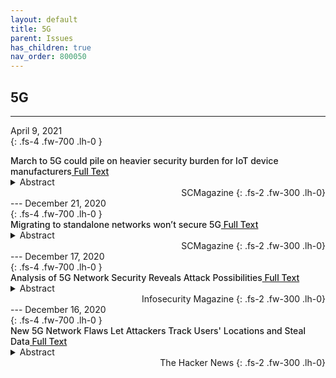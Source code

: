```yaml
---
layout: default
title: 5G 
parent: Issues 
has_children: true
nav_order: 800050
---
```


## 5G
---
April 9, 2021 <br>
{: .fs-4 .fw-700 .lh-0  }
<p style="font-weight:500; margin:0px" markdown="1">
March to 5G could pile on heavier security burden for IoT device manufacturers<a href="https://www.scmagazine.com/home/security-news/network-security/march-to-5g-could-pile-on-heavier-security-burden-for-iot-device-manufacturers/"> Full Text</a>
</p>
<details>
  <summary>Abstract</summary>
The financial burden of compliance with piling security standards could force some device manufacturers to walk away from highly regulated buyers like the Pentagon.
</details>
<div style="text-align: right" markdown="1">
SCMagazine
{: .fs-2 .fw-300 .lh-0}
</div>
---
December 21, 2020 <br>
{: .fs-4 .fw-700 .lh-0  }
<p style="font-weight:500; margin:0px" markdown="1">
Migrating to standalone networks won’t secure 5G<a href="https://www.scmagazine.com/endpoint-security/migrating-to-stand-alone-networks-alone-wont-secure-5g/"> Full Text</a>
</p>
<details>
  <summary>Abstract</summary>
The stack of technologies that 5G uses could allow attacks aimed at operator networks as well as subscribers, launched from international roaming networks, operator networks or even partner networks providing access to services.
</details>
<div style="text-align: right" markdown="1">
SCMagazine
{: .fs-2 .fw-300 .lh-0}
</div>
---
December 17, 2020 <br>
{: .fs-4 .fw-700 .lh-0  }
<p style="font-weight:500; margin:0px" markdown="1">
Analysis of 5G Network Security Reveals Attack Possibilities<a href="https://www.infosecurity-magazine.com:443/news/analysis-5g-security-attack/"> Full Text</a>
</p>
<details>
  <summary>Abstract</summary>
5G security research discloses exploit opportunities
</details>
<div style="text-align: right" markdown="1">
Infosecurity Magazine
{: .fs-2 .fw-300 .lh-0}
</div>
---
December 16, 2020 <br> 
{: .fs-4 .fw-700 .lh-0  }
<p style="font-weight:500; margin:0px" markdown="1">
New 5G Network Flaws Let Attackers Track Users' Locations and Steal Data<a href="https://thehackernews.com/2020/12/new-5g-network-flaws-let-attackers.html"> Full Text</a>
</p>
<details>
  <summary>Abstract</summary>
As 5G networks are being gradually rolled out in major cities across the world, an analysis of its network architecture has revealed a number of potential weaknesses that could be exploited to carry out a slew of cyber assaults, including denial-of-service (DoS) attacks to deprive subscribers of Internet access and intercept data traffic.  The findings form the basis of a new " 5G Standalone core security research " published by London-based cybersecurity firm Positive Technologies today, exactly six months after the firm released its " Vulnerabilities in LTE and 5G Networks 2020 " report in June detailing high impact flaws in LTE and 5G protocols.  "Key elements of network security include proper configuration of equipment, as well as authentication and authorization of network elements," Positive Technologies said.   "In the absence of these elements, the network becomes vulnerable [to] subscriber denial of service due to exploitation of vulnerabil
</details>
<div style="text-align: right" markdown="1">
The Hacker News
{: .fs-2 .fw-300 .lh-0}
</div> 

